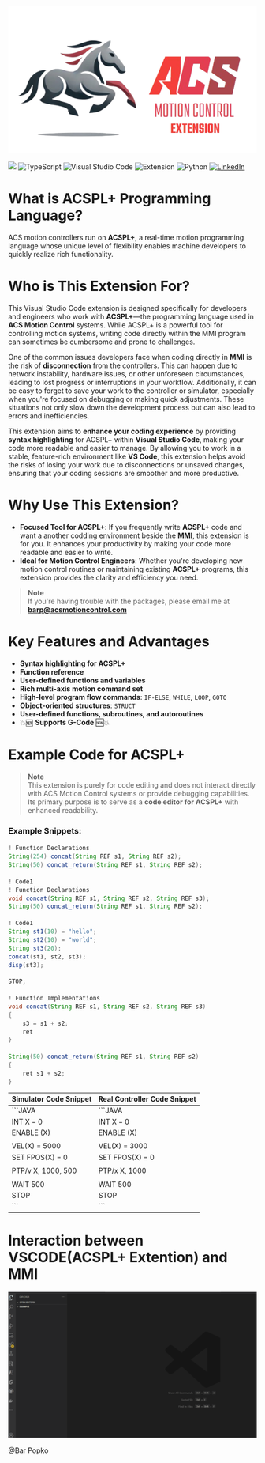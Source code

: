 ![LOGO](images/EXTLOGO.png)

![](https://img.shields.io/visual-studio-marketplace/v/ACSPL.acsplext?color=FF3333&label=Version&logo=ver&logoColor=%23FF3333 "")
![TypeScript](https://img.shields.io/badge/code-TypeScript-3178C6.svg?logo=typescript&style=flat)
![Visual Studio Code](https://img.shields.io/badge/editor-VSCode-007ACC.svg?logo=visual-studio-code)
![Extension](https://img.shields.io/badge/extension-VSCode-007ACC.svg?logo=visual-studio-code)
![Python](https://img.shields.io/badge/code-Python-3776AB.svg?logo=python&style=flat)
[![LinkedIn](https://img.shields.io/badge/LinkedIn-Bar%20Popko-0A66C2?logo=linkedin)](https://www.linkedin.com/in/barpupko/)

# What is ACSPL+ Programming Language?
ACS motion controllers run on **ACSPL+**, a real-time motion programming language whose unique level of flexibility enables machine developers to quickly realize rich functionality.

# Who is This Extension For?
This Visual Studio Code extension is designed specifically for developers and engineers who work with **ACSPL+**—the programming language used in **ACS Motion Control** systems. While ACSPL+ is a powerful tool for controlling motion systems, writing code directly within the MMI program can sometimes be cumbersome and prone to challenges.

One of the common issues developers face when coding directly in **MMI** is the risk of **disconnection** from the controllers. This can happen due to network instability, hardware issues, or other unforeseen circumstances, leading to lost progress or interruptions in your workflow. Additionally, it can be easy to forget to save your work to the controller or simulator, especially when you're focused on debugging or making quick adjustments. These situations not only slow down the development process but can also lead to errors and inefficiencies.

This extension aims to **enhance your coding experience** by providing **syntax highlighting** for ACSPL+ within **Visual Studio Code**, making your code more readable and easier to manage. By allowing you to work in a stable, feature-rich environment like **VS Code**, this extension helps avoid the risks of losing your work due to disconnections or unsaved changes, ensuring that your coding sessions are smoother and more productive.

# Why Use This Extension?
- **Focused Tool for ACSPL+**: If you frequently write **ACSPL+** code and want a another codding environment beside the **MMI**, this extension is for you. It enhances your productivity by making your code more readable and easier to write.
- **Ideal for Motion Control Engineers**: Whether you're developing new motion control routines or maintaining existing **ACSPL+** programs, this extension provides the clarity and efficiency you need.

> **Note**  
> If you're having trouble with the packages, please email me at **barp@acsmotioncontrol.com**

# Key Features and Advantages
- **Syntax highlighting for ACSPL+**
- **Function reference**
- **User-defined functions and variables**
- **Rich multi-axis motion command set**
- **High-level program flow commands**: `IF-ELSE`, `WHILE`, `LOOP`, `GOTO`
- **Object-oriented structures**: `STRUCT`
- **User-defined functions, subroutines, and autoroutines**
- 💥🆕 **Supports G-Code** 🆕💥

# Example Code for ACSPL+
> **Note**  
> This extension is purely for code editing and does not interact directly with ACS Motion Control systems or provide debugging capabilities. Its primary purpose is to serve as a **code editor for ACSPL+** with enhanced readability.

### Example Snippets:
```java
! Function Declarations
String(254) concat(String REF s1, String REF s2);
String(50) concat_return(String REF s1, String REF s2);

! Code1
! Function Declarations
void concat(String REF s1, String REF s2, String REF s3);
String(50) concat_return(String REF s1, String REF s2);
 
! Code1
String st1(10) = "hello";
String st2(10) = "world";
String st3(20);
concat(st1, st2, st3);
disp(st3);
 
STOP;
 
! Function Implementations
void concat(String REF s1, String REF s2, String REF s3)
{
	s3 = s1 + s2;
	ret
}
 
String(50) concat_return(String REF s1, String REF s2)
{
	ret s1 + s2;
}

```


| Simulator Code Snippet                       | Real Controller Code Snippet                    |
|-----------------------------------------------|--------------------------------------------------|
| ```JAVA                                     | ```JAVA                                         |
| INT X = 0                                    | INT X = 0                                        |
| ENABLE (X)                                   | ENABLE (X)                                       |
|                                              |                                                  |
| VEL(X) = 5000                                | VEL(X) = 3000                                    |
| SET FPOS(X) = 0                              | SET FPOS(X) = 0                                  |
|                                              |                                                  |
| PTP/v X, 1000, 500                           | PTP/x X, 1000                                    |
|                                              |                                                  |
| WAIT 500                                     | WAIT 500                                         |
| STOP                                         | STOP                                             |
| ```                                           | ```
# Interaction between VSCODE(ACSPL+ Extention) and MMI

![Example of code from vscode to MMI](/images/example.gif "ACSPL Highlighter")




@Bar Popko
